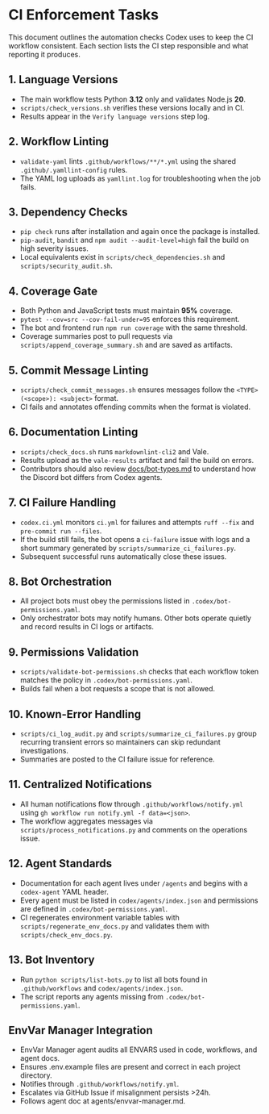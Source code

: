 # CI Enforcement Tasks

This document outlines the automation checks Codex uses to keep the CI workflow consistent. Each section lists the CI step responsible and what reporting it produces.

## 1. Language Versions

- The main workflow tests Python **3.12** only and validates Node.js **20**.
- `scripts/check_versions.sh` verifies these versions locally and in CI.
- Results appear in the `Verify language versions` step log.

## 2. Workflow Linting

- `validate-yaml` lints `.github/workflows/**/*.yml` using the shared `.github/.yamllint-config` rules.
- The YAML log uploads as `yamllint.log` for troubleshooting when the job fails.

## 3. Dependency Checks

- `pip check` runs after installation and again once the package is installed.
- `pip-audit`, `bandit` and `npm audit --audit-level=high` fail the build on high severity issues.
- Local equivalents exist in `scripts/check_dependencies.sh` and `scripts/security_audit.sh`.

## 4. Coverage Gate

- Both Python and JavaScript tests must maintain **95%** coverage.
- `pytest --cov=src --cov-fail-under=95` enforces this requirement.
- The bot and frontend run `npm run coverage` with the same threshold.
- Coverage summaries post to pull requests via `scripts/append_coverage_summary.sh` and are saved as artifacts.

## 5. Commit Message Linting

- `scripts/check_commit_messages.sh` ensures messages follow the `<TYPE>(<scope>): <subject>` format.
- CI fails and annotates offending commits when the format is violated.

## 6. Documentation Linting

- `scripts/check_docs.sh` runs `markdownlint-cli2` and Vale.
- Results upload as the `vale-results` artifact and fail the build on errors.
- Contributors should also review [docs/bot-types.md](../docs/bot-types.md) to understand how the Discord bot differs from Codex agents.

## 7. CI Failure Handling

- `codex.ci.yml` monitors `ci.yml` for failures and attempts `ruff --fix` and `pre-commit run --files`.
- If the build still fails, the bot opens a `ci-failure` issue with logs and a short summary generated by `scripts/summarize_ci_failures.py`.
- Subsequent successful runs automatically close these issues.

## 8. Bot Orchestration

- All project bots must obey the permissions listed in `.codex/bot-permissions.yaml`.
- Only orchestrator bots may notify humans. Other bots operate quietly and record results in CI logs or artifacts.

## 9. Permissions Validation

- `scripts/validate-bot-permissions.sh` checks that each workflow token matches the policy in `.codex/bot-permissions.yaml`.
- Builds fail when a bot requests a scope that is not allowed.

## 10. Known-Error Handling

- `scripts/ci_log_audit.py` and `scripts/summarize_ci_failures.py` group recurring transient errors so maintainers can skip redundant investigations.
- Summaries are posted to the CI failure issue for reference.

## 11. Centralized Notifications

- All human notifications flow through `.github/workflows/notify.yml` using `gh workflow run notify.yml -f data=<json>`.
- The workflow aggregates messages via `scripts/process_notifications.py` and comments on the operations issue.

## 12. Agent Standards

- Documentation for each agent lives under `/agents` and begins with a `codex-agent` YAML header.
- Every agent must be listed in `codex/agents/index.json` and permissions are defined in `.codex/bot-permissions.yaml`.
- CI regenerates environment variable tables with `scripts/regenerate_env_docs.py` and validates them with `scripts/check_env_docs.py`.

## 13. Bot Inventory

- Run `python scripts/list-bots.py` to list all bots found in `.github/workflows` and `codex/agents/index.json`.
- The script reports any agents missing from `.codex/bot-permissions.yaml`.

## EnvVar Manager Integration

- EnvVar Manager agent audits all ENVARS used in code, workflows, and agent docs.
- Ensures .env.example files are present and correct in each project directory.
- Notifies through `.github/workflows/notify.yml`.
- Escalates via GitHub Issue if misalignment persists >24h.
- Follows agent doc at agents/envvar-manager.md.
